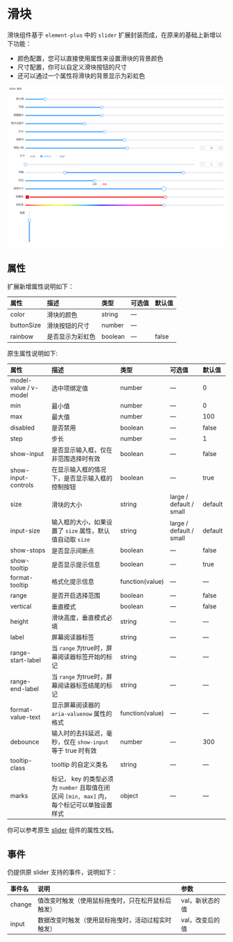 # 滑块

滑块组件基于 `element-plus` 中的 `slider` 扩展封装而成，在原来的基础上新增以下功能：

- 颜色配置，您可以直接使用属性来设置滑块的背景颜色
- 尺寸配置，你可以自定义滑块按钮的尺寸
- 还可以通过一个属性将滑块的背景显示为彩虹色

![](../assets/image-20220527093425.png)

## 属性

扩展新增属性说明如下：

| 属性       | 描述             | 类型    | 可选值 | 默认值 |
| :--------- | :--------------- | :------ | :----- | :----- |
| color      | 滑块的颜色       | string  | —      |        |
| buttonSize | 滑块按钮的尺寸   | number  | —      |        |
| rainbow    | 是否显示为彩虹色 | boolean | —      | false  |

原生属性说明如下:

| 属性                  | 描述                                                         | 类型            | 可选值                  | 默认值  |
| :-------------------- | :----------------------------------------------------------- | :-------------- | :---------------------- | :------ |
| model-value / v-model | 选中项绑定值                                                 | number          | —                       | 0       |
| min                   | 最小值                                                       | number          | —                       | 0       |
| max                   | 最大值                                                       | number          | —                       | 100     |
| disabled              | 是否禁用                                                     | boolean         | —                       | false   |
| step                  | 步长                                                         | number          | —                       | 1       |
| show-input            | 是否显示输入框，仅在非范围选择时有效                         | boolean         | —                       | false   |
| show-input-controls   | 在显示输入框的情况下，是否显示输入框的控制按钮               | boolean         | —                       | true    |
| size                  | 滑块的大小                                                   | string          | large / default / small | default |
| input-size            | 输入框的大小，如果设置了 `size` 属性，默认值自动取 `size`    | string          | large / default / small | default |
| show-stops            | 是否显示间断点                                               | boolean         | —                       | false   |
| show-tooltip          | 是否显示提示信息                                             | boolean         | —                       | true    |
| format-tooltip        | 格式化提示信息                                               | function(value) | —                       | —       |
| range                 | 是否开启选择范围                                             | boolean         | —                       | false   |
| vertical              | 垂直模式                                                     | boolean         | —                       | false   |
| height                | 滑块高度，垂直模式必填                                       | string          | —                       | —       |
| label                 | 屏幕阅读器标签                                               | string          | —                       | —       |
| range-start-label     | 当 `range` 为true时，屏幕阅读器标签开始的标记                | string          | —                       | —       |
| range-end-label       | 当 `range` 为true时，屏幕阅读器标签结尾的标记                | string          | —                       | —       |
| format-value-text     | 显示屏幕阅读器的 `aria-valuenow` 属性的格式                  | function(value) | —                       | —       |
| debounce              | 输入时的去抖延迟，毫秒，仅在 `show-input` 等于 true 时有效   | number          | —                       | 300     |
| tooltip-class         | tooltip 的自定义类名                                         | string          | —                       | —       |
| marks                 | 标记， key 的类型必须为 `number` 且取值在闭区间 `[min, max]` 内，每个标记可以单独设置样式 | object          | —                       | —       |

你可以参考原生 [slider](https://element-plus.gitee.io/zh-CN/component/slider.html#%E5%B1%9E%E6%80%A7) 组件的属性文档。

## 事件

仍提供原 slider 支持的事件，说明如下：

| 事件名 | 说明                                               | 参数            |
| :----- | :------------------------------------------------- | :-------------- |
| change | 值改变时触发（使用鼠标拖曳时，只在松开鼠标后触发） | val，新状态的值 |
| input  | 数据改变时触发（使用鼠标拖曳时，活动过程实时触发） | val，改变后的值 |

